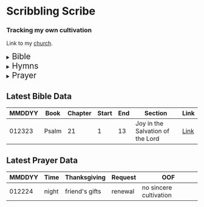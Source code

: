 # Scribbling Scribe
### Tracking my own cultivation

Link to my [church](https://tjc.org/).

<details>
<summary>
<span style="font-size: 1.5em;">Bible</span>
</summary>

*Man shall not live by bread alone*...

I will:
 - write one section of the NKJV Bible every day
 - listen to that section in Chinese
 - write down the outline

Kinda too lazy to make an automated progress bar for now.  
Will consider once things are in better shape using [this](./bible_metadata.csv).

[Tracking Info](./bible_outline.csv)  
[Chinese Audio Bible](https://www.wordproject.org/bibles/audio/04_chinese/index.htm)

</details>

<details>
<summary>
<span style="font-size: 1.5em;">Hymns</span>
</summary>

*I will bless the Lord at all times*...

I never learned to play all 525 hymns on the piano with sincerety. When I do, I'll add it to a completion list.  
Eventually, I can use this CSV can train a digital assistant in suggesting hymns for any topic.

[Hymns](./hymn_metadata.csv)
</details>

<details>
<summary>
<span style="font-size: 1.5em;">Prayer</span>
</summary>

*Let us therefore come boldly to the throne of grace*...

I will:
 - track if I prayed in the morning and night
 - write one thing I'm thankful for
 - write one prayer request
 - write the biggest oof of the day

[Prayer Log](./prayer_log.csv)

It'd be interesting to see how things change over time, or don't change over time.
</details>

## Latest Bible Data
<!--BIBLE_DATA_START-->
| MMDDYY | Book | Chapter | Start | End | Section | Link |
| ------ | ---- | ------- | ----- | --- | ------- | ---- |
| 012323 | Psalm | 21 | 1 | 13 | Joy in the Salvation of the Lord | [Link](https://i.imgur.com/tCa1twe.jpg) |<!--BIBLE_DATA_END-->

## Latest Prayer Data
<!--PRAYER_DATA_START-->
| MMDDYY | Time | Thanksgiving | Request | OOF |
| ------ | ---- | ------------ | ------- | --- |
| 012224 | night | friend's gifts | renewal | no sincere cultivation |<!--PRAYER_DATA_END-->
